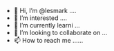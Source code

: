 - 👋 Hi, I’m @lesmark ....
- 👀 I’m interested ....
- 🌱 I’m currently learni ...
- 💞️ I’m looking to collaborate on ...
- 📫 How to reach me ......

<!---
lesmark/lesmark is a ✨ special ✨ repository because its `README.md` (this file) appears on your GitHub profile.
You can click the Preview link to take a look at your changes.
--->
